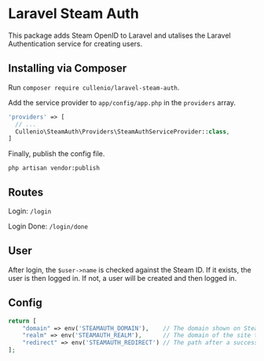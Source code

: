# Laravel Steam Auth

This package adds Steam OpenID to Laravel and utalises the Laravel Authentication service for creating users.

## Installing via Composer
Run `composer require cullenio/laravel-steam-auth`.

Add the service provider to `app/config/app.php` in the `providers` array.
```php
'providers' => [
  // ...
  Cullenio\SteamAuth\Providers\SteamAuthServiceProvider::class,
]
```

Finally, publish the config file.
```
php artisan vendor:publish
```

## Routes
Login: `/login`

Login Done: `/login/done`

## User
After login, the `$user->name` is checked against the Steam ID. If it exists, the user is then logged in. If not, a user will be created and then logged in.

## Config
```php
return [
    "domain" => env('STEAMAUTH_DOMAIN'),    // The domain shown on Steam Login
    "realm" => env('STEAMAUTH_REALM'),      // The domain of the site that the authentication is happening on
    "redirect" => env('STEAMAUTH_REDIRECT') // The path after a successful login
];
```
